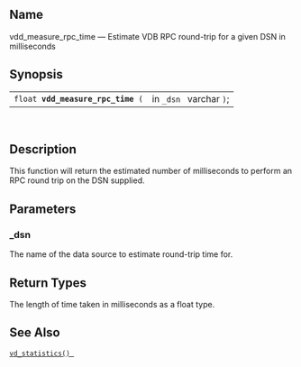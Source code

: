 <div>

<div>

</div>

<div>

## Name

vdd_measure_rpc_time — Estimate VDB RPC round-trip for a given DSN in
milliseconds

</div>

<div>

## Synopsis

<div>

|                                        |                         |
|----------------------------------------|-------------------------|
| `float `**`vdd_measure_rpc_time`**` (` | in `_dsn ` varchar `)`; |

<div>

 

</div>

</div>

</div>

<div>

## Description

This function will return the estimated number of milliseconds to
perform an RPC round trip on the DSN supplied.

</div>

<div>

## Parameters

<div>

### \_dsn

The name of the data source to estimate round-trip time for.

</div>

</div>

<div>

## Return Types

The length of time taken in milliseconds as a float type.

</div>

<div>

## See Also

<a href="fn_vd_statistics.html" class="link" title="vd_statistics"><code
class="function">vd_statistics() </code></a>

</div>

</div>
